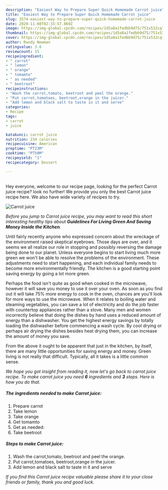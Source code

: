 ```yaml
---
description: "Easiest Way to Prepare Super Quick Homemade Carrot juice"
title: "Easiest Way to Prepare Super Quick Homemade Carrot juice"
slug: 3574-easiest-way-to-prepare-super-quick-homemade-carrot-juice
date: 2020-11-08T02:33:57.869Z
image: https://img-global.cpcdn.com/recipes/1d5a8a1fedbb9d75/751x532cq70/carrot-juice-recipe-main-photo.jpg
thumbnail: https://img-global.cpcdn.com/recipes/1d5a8a1fedbb9d75/751x532cq70/carrot-juice-recipe-main-photo.jpg
cover: https://img-global.cpcdn.com/recipes/1d5a8a1fedbb9d75/751x532cq70/carrot-juice-recipe-main-photo.jpg
author: Randy Newman
ratingvalue: 3.6
reviewcount: 15
recipeingredient:
- " carrot"
- " lemon"
- " orange"
- " tomamto"
- " as needed"
- " beetroot"
recipeinstructions:
- "Wash the carrot,tomato, beetroot and peel the orange."
- "Put carrot,tomatoes, beetroot,orange in the juicer."
- "Add lemon and black salt to taste in it and serve"
categories:
- Recipe
tags:
- carrot
- juice

katakunci: carrot juice 
nutrition: 234 calories
recipecuisine: American
preptime: "PT23M"
cooktime: "PT50M"
recipeyield: "1"
recipecategory: Dessert

---
```

<br>
Hey everyone, welcome to our recipe page, looking for the perfect Carrot juice recipe? look no further! We provide you only the best Carrot juice recipe here. We also have wide variety of recipes to try.
<br>


![Carrot juice](https://img-global.cpcdn.com/recipes/1d5a8a1fedbb9d75/751x532cq70/carrot-juice-recipe-main-photo.jpg)

<i>Before you jump to Carrot juice recipe, you may want to read this short interesting healthy tips about 
<strong>Guidelines For Living Green And Saving Money Inside the Kitchen</strong>.</i>
</br>

Until fairly recently anyone who expressed concern about the wreckage of the environment raised skeptical eyebrows. Those days are over, and it seems we all realize our role in stopping and possibly reversing the damage being done to our planet. Unless everyone begins to start living much more green we won't be able to resolve the problems of the environment. These adjustments need to start happening, and each individual family needs to become more environmentally friendly. The kitchen is a good starting point saving energy by going a lot more green.

Perhaps the food isn't quite as good when cooked in the microwave, however it will save you money to use it over your oven. As soon as you find out it will take 75% more energy to cook in the oven, chances are you'll look for more ways to use the microwave. When it relates to boiling water and steaming vegetables, you can save a lot of electricity and do the job faster with countertop appliances rather than a stove. Many men and women incorrectly believe that doing the dishes by hand uses a reduced amount of energy than a dishwasher. You get the highest energy savings by totally loading the dishwasher before commencing a wash cycle. By cool drying or perhaps air drying the dishes besides heat drying them, you can increase the amount of money you save.

From the above it ought to be apparent that just in the kitchen, by itself, there are many little opportunities for saving energy and money. Green living is not really that difficult. Typically, all it takes is a little common sense.


<i>We hope you got insight from reading it, now let's go back to carrot juice recipe. To make carrot juice you need <strong>6</strong> ingredients and <strong>3</strong> steps. Here is how you do that.
</i>

##### The ingredients needed to make Carrot juice:

1. Prepare  carrot
1. Take  lemon
1. Take  orange
1. Get  tomamto
1. Get  as needed:
1. Take  beetroot


##### Steps to make Carrot juice:

1. Wash the carrot,tomato, beetroot and peel the orange.
1. Put carrot,tomatoes, beetroot,orange in the juicer.
1. Add lemon and black salt to taste in it and serve


<i>If you find this Carrot juice recipe valuable please share it to your close friends or family, thank you and good luck.</i>
